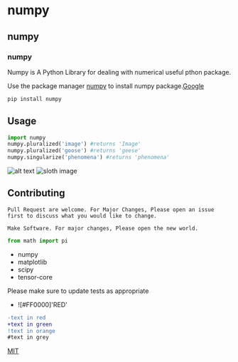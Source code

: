# numpy
## numpy
### numpy

Numpy is A Python Library for dealing with numerical useful pthon package.

Use the package manager [numpy](http://pip.pypa.io/en/stable/) to install numpy package.[Google](google.com)

```bash
pip install numpy
```

## Usage


```python
import numpy
numpy.pluralized('image') #returns 'Image'
numpy.pluralized('goose') #returns 'geese'
numpy.singularize('phenomena') #returns 'phenomena'
```


![alt text](https://www.stellaandchewys.com/wp-content/uploads/maplechristmas.jpg)
![sloth image](https://www.rainforest-alliance.org/sites/default/files/styles/750w_585h/public/2016-09/three-toed-sloth.jpg)

## Contributing


```
Pull Request are welcome. For Major Changes, Please open an issue first to discuss what you would like to change.
```

```
Make Software. For major changes, Please open the new world.
```

```python
from math import pi
```
- numpy
- matplotlib
- scipy
- tensor-core

Please make sure to update tests as appropriate

- ![#FF0000]'RED'

```diff
-text in red
+text in green
!text in orange
#text in grey
```

[MIT](https://choosealicense.com/licenses/mit)

